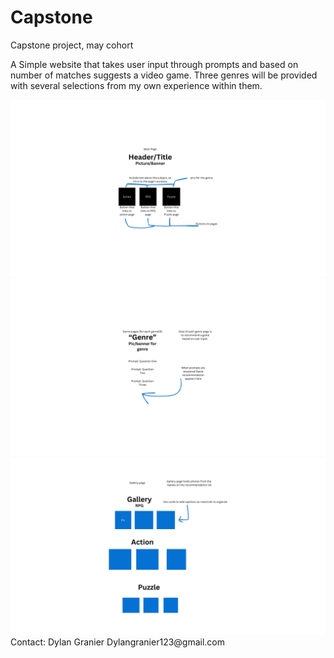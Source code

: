 # Capstone
Capstone project, may cohort

 A Simple website that takes user input through prompts and based on number of matches suggests a video game. Three genres will be provided with several selections from my own experience within them.


<img alt="Wireframe one" src="img\img/1.png">

<img alt="Wireframe two" src="img\img/2.png">

<img alt="Wireframe Three" src="img\img/3.png">
Contact: Dylan Granier
Dylangranier123@gmail.com